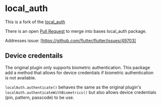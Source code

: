 # local_auth

This is a fork of the [local_auth](https://github.com/flutter/plugins/tree/master/packages/local_auth)

There is an open [Pull Request](https://github.com/flutter/plugins/pull/2489) to merge into bases local_auth package.

Addresses issue: [https://github.com/flutter/flutter/issues/49703]

## Device credentails

The original plugin only supports biometric authentication. This package add a method that allows for device credentials if biometric authentication is not available.

`localAuth.authenticate()` behaves the same as the original plugin's `localAuth.authenticateWithBiometrics()` but also allows device credentials (pin, pattern, passcode) to be use.
